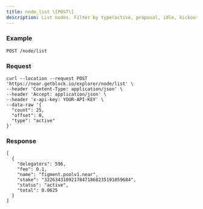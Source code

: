 ```yaml
---
title: node_list \[POST\]
description: List nodes. Filter by type(active, proposal, idle, kickout, validating)
---
```


### Example

```POST /node/list```

### Request

```
curl --location --request POST 'https://near.getblock.io/explorer/node/list' \
--header 'Content-Type: application/json' \
--header 'Accept: application/json' \
--header 'x-api-key: YOUR-API-KEY' \
--data-raw '{
  "count": 25,
  "offset": 0,
  "type": "active"
}'
```

### Response

```
[
  {
    "delegators": 596,
    "fee": 0.1,
    "name": "figment.poolv1.near",
    "stake": "32263431092178471868235191059684",
    "status": "active",
    "total": 0.0625
  }
]
```
